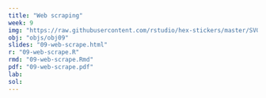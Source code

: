 ```yaml
---
title: "Web scraping"
week: 9
img: "https://raw.githubusercontent.com/rstudio/hex-stickers/master/SVG/rvest.svg"
obj: "objs/obj09"
slides: "09-web-scrape.html"
r: "09-web-scrape.R"
rmd: "09-web-scrape.Rmd"
pdf: "09-web-scrape.pdf"
lab:
sol:
---
```

